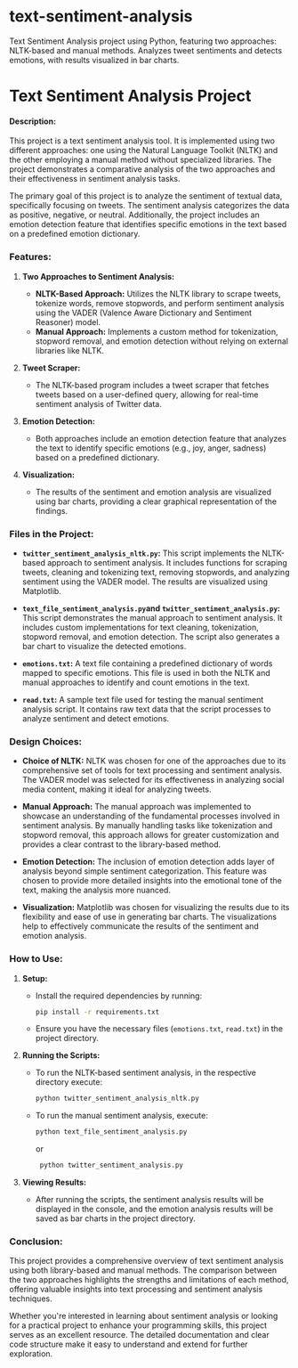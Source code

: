 # text-sentiment-analysis
Text Sentiment Analysis project using Python, featuring two approaches: NLTK-based and manual methods. Analyzes tweet sentiments and detects emotions, with results visualized in bar charts. 

# Text Sentiment Analysis Project

#### Description:

This project is a text sentiment analysis tool. It is implemented using two different approaches: one using the Natural Language Toolkit (NLTK) and the other employing a manual method without specialized libraries. The project demonstrates a comparative analysis of the two approaches and their effectiveness in sentiment analysis tasks.

The primary goal of this project is to analyze the sentiment of textual data, specifically focusing on tweets. The sentiment analysis categorizes the data as positive, negative, or neutral. Additionally, the project includes an emotion detection feature that identifies specific emotions in the text based on a predefined emotion dictionary.

### Features:

1. **Two Approaches to Sentiment Analysis:**
   - **NLTK-Based Approach:** Utilizes the NLTK library to scrape tweets, tokenize words, remove stopwords, and perform sentiment analysis using the VADER (Valence Aware Dictionary and Sentiment Reasoner) model.
   - **Manual Approach:** Implements a custom method for tokenization, stopword removal, and emotion detection without relying on external libraries like NLTK.

2. **Tweet Scraper:**
   - The NLTK-based program includes a tweet scraper that fetches tweets based on a user-defined query, allowing for real-time sentiment analysis of Twitter data.

3. **Emotion Detection:**
   - Both approaches include an emotion detection feature that analyzes the text to identify specific emotions (e.g., joy, anger, sadness) based on a predefined dictionary.

4. **Visualization:**
   - The results of the sentiment and emotion analysis are visualized using bar charts, providing a clear graphical representation of the findings.

### Files in the Project:

- **`twitter_sentiment_analysis_nltk.py`:** This script implements the NLTK-based approach to sentiment analysis. It includes functions for scraping tweets, cleaning and tokenizing text, removing stopwords, and analyzing sentiment using the VADER model. The results are visualized using Matplotlib.

- **`text_file_sentiment_analysis.py`and `twitter_sentiment_analysis.py`:** This script demonstrates the manual approach to sentiment analysis. It includes custom implementations for text cleaning, tokenization, stopword removal, and emotion detection. The script also generates a bar chart to visualize the detected emotions.

- **`emotions.txt`:** A text file containing a predefined dictionary of words mapped to specific emotions. This file is used in both the NLTK and manual approaches to identify and count emotions in the text.

- **`read.txt`:** A sample text file used for testing the manual sentiment analysis script. It contains raw text data that the script processes to analyze sentiment and detect emotions.

### Design Choices:

- **Choice of NLTK:** NLTK was chosen for one of the approaches due to its comprehensive set of tools for text processing and sentiment analysis. The VADER model was selected for its effectiveness in analyzing social media content, making it ideal for analyzing tweets.

- **Manual Approach:** The manual approach was implemented to showcase an understanding of the fundamental processes involved in sentiment analysis. By manually handling tasks like tokenization and stopword removal, this approach allows for greater customization and provides a clear contrast to the library-based method.

- **Emotion Detection:** The inclusion of emotion detection adds layer of analysis beyond simple sentiment categorization. This feature was chosen to provide more detailed insights into the emotional tone of the text, making the analysis more nuanced.

- **Visualization:** Matplotlib was chosen for visualizing the results due to its flexibility and ease of use in generating bar charts. The visualizations help to effectively communicate the results of the sentiment and emotion analysis.

### How to Use:

1. **Setup:**
   - Install the required dependencies by running:
     ```bash
     pip install -r requirements.txt
     ```
   - Ensure you have the necessary files (`emotions.txt`, `read.txt`) in the project directory.

2. **Running the Scripts:**
   - To run the NLTK-based sentiment analysis, in the respective directory execute:
     ```bash
     python twitter_sentiment_analysis_nltk.py
     ```
   - To run the manual sentiment analysis, execute:
     ```bash
     python text_file_sentiment_analysis.py
     ```
     or

     ```bash
      python twitter_sentiment_analysis.py

     ```

3. **Viewing Results:**
   - After running the scripts, the sentiment analysis results will be displayed in the console, and the emotion analysis results will be saved as bar charts in the project directory.

### Conclusion:

This project provides a comprehensive overview of text sentiment analysis using both library-based and manual methods. The comparison between the two approaches highlights the strengths and limitations of each method, offering valuable insights into text processing and sentiment analysis techniques.

Whether you're interested in learning about sentiment analysis or looking for a practical project to enhance your programming skills, this project serves as an excellent resource. The detailed documentation and clear code structure make it easy to understand and extend for further exploration.
